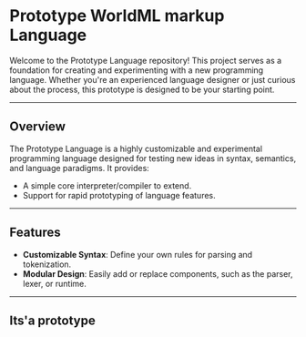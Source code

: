 # Prototype WorldML markup Language

Welcome to the Prototype Language repository! This project serves as a foundation for creating and experimenting with a new programming language. Whether you're an experienced language designer or just curious about the process, this prototype is designed to be your starting point.

---

## Overview

The Prototype Language is a highly customizable and experimental programming language designed for testing new ideas in syntax, semantics, and language paradigms. It provides:

- A simple core interpreter/compiler to extend.
- Support for rapid prototyping of language features.

---

## Features

- **Customizable Syntax**: Define your own rules for parsing and tokenization.
- **Modular Design**: Easily add or replace components, such as the parser, lexer, or runtime.

---

## Its'a prototype

